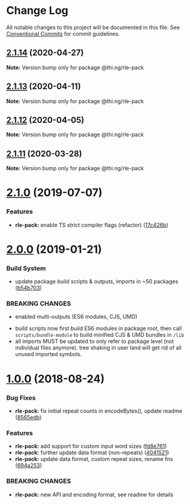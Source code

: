 # Change Log

All notable changes to this project will be documented in this file.
See [Conventional Commits](https://conventionalcommits.org) for commit guidelines.

## [2.1.14](https://github.com/thi-ng/umbrella/compare/@thi.ng/rle-pack@2.1.13...@thi.ng/rle-pack@2.1.14) (2020-04-27)

**Note:** Version bump only for package @thi.ng/rle-pack





## [2.1.13](https://github.com/thi-ng/umbrella/compare/@thi.ng/rle-pack@2.1.12...@thi.ng/rle-pack@2.1.13) (2020-04-11)

**Note:** Version bump only for package @thi.ng/rle-pack





## [2.1.12](https://github.com/thi-ng/umbrella/compare/@thi.ng/rle-pack@2.1.11...@thi.ng/rle-pack@2.1.12) (2020-04-05)

**Note:** Version bump only for package @thi.ng/rle-pack





## [2.1.11](https://github.com/thi-ng/umbrella/compare/@thi.ng/rle-pack@2.1.10...@thi.ng/rle-pack@2.1.11) (2020-03-28)

**Note:** Version bump only for package @thi.ng/rle-pack





# [2.1.0](https://github.com/thi-ng/umbrella/compare/@thi.ng/rle-pack@2.0.6...@thi.ng/rle-pack@2.1.0) (2019-07-07)

### Features

* **rle-pack:** enable TS strict compiler flags (refactor) ([17c426b](https://github.com/thi-ng/umbrella/commit/17c426b))

# [2.0.0](https://github.com/thi-ng/umbrella/compare/@thi.ng/rle-pack@1.0.8...@thi.ng/rle-pack@2.0.0) (2019-01-21)

### Build System

* update package build scripts & outputs, imports in ~50 packages ([b54b703](https://github.com/thi-ng/umbrella/commit/b54b703))

### BREAKING CHANGES

* enabled multi-outputs (ES6 modules, CJS, UMD)

- build scripts now first build ES6 modules in package root, then call
  `scripts/bundle-module` to build minified CJS & UMD bundles in `/lib`
- all imports MUST be updated to only refer to package level
  (not individual files anymore). tree shaking in user land will get rid of
  all unused imported symbols.

<a name="1.0.0"></a>
# [1.0.0](https://github.com/thi-ng/umbrella/compare/@thi.ng/rle-pack@0.2.24...@thi.ng/rle-pack@1.0.0) (2018-08-24)

### Bug Fixes

* **rle-pack:** fix initial repeat counts in encodeBytes(), update readme ([8565edb](https://github.com/thi-ng/umbrella/commit/8565edb))

### Features

* **rle-pack:** add support for custom input word sizes ([fd8e761](https://github.com/thi-ng/umbrella/commit/fd8e761))
* **rle-pack:** further update data format (non-repeats) ([4041521](https://github.com/thi-ng/umbrella/commit/4041521))
* **rle-pack:** update data format, custom repeat sizes, rename fns ([694a253](https://github.com/thi-ng/umbrella/commit/694a253))

### BREAKING CHANGES

* **rle-pack:** new API and encoding format, see readme
for details
